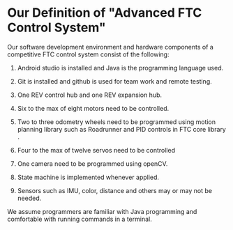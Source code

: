 # Our Definition of "Advanced FTC Control System"

Our software development environment and hardware components of a competitive FTC control system consist of the following:

  1. Android studio is installed and Java is the programming language used.

  2. Git is installed and github is used for team work and remote testing.

  3. One REV control hub and one REV expansion hub. 

  4. Six to the max of eight motors need to be controlled.

  5. Two to three odometry wheels need to be programmed using motion planning library such as Roadrunner and PID controls in FTC core library .

  6. Four to the max of twelve servos need to be controlled

  7. One camera need to be programmed using openCV.

  8. State machine is implemented whenever applied.

  9. Sensors such as IMU, color, distance and others may or may not be needed.

We assume programmers are familiar with Java programming and comfortable with running commands in a terminal.
